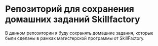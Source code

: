 # Репозиторий для сохранения домашних заданий Skillfactory
В данном репозитории я буду сохранять домашние задания, которые были сделаны в рамках магистерской программы от SkillFactory.
